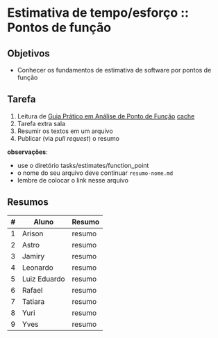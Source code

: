 # Estimativa de tempo/esforço :: Pontos de função

## Objetivos
- Conhecer os fundamentos de estimativa de software por pontos de função

## Tarefa
1. Leitura de [Guia Prático em Análise de Ponto de Função](http://fattocs.com/files/pt/livro-apf/citacao/JhoneySLopes-JoseLBraga-2011.pdf) [cache](function_point_guide.pdf)
2. Tarefa extra sala
  1. Resumir os textos em um arquivo
  2. Publicar (via _pull request_) o resumo

**observações**: 
- use o diretório tasks/estimates/function_point
- o nome do seu arquivo deve continuar ```resumo-nome.md```
- lembre de colocar o link nesse arquivo

## Resumos

| #   | Aluno        | Resumo |
| --- | ------------ | ------ |
| 1   | Arison       | resumo |
| 2   | Astro        | resumo |
| 3   | Jamiry       | resumo |
| 4   | Leonardo     | resumo |
| 5   | Luiz Eduardo | resumo |
| 6   | Rafael       | resumo |
| 7   | Tatiara      | resumo |
| 8   | Yuri         | resumo |
| 9   | Yves         | resumo |
